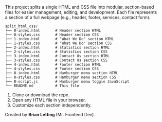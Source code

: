 
This project splits a single HTML and CSS file into modular, section-based files for easier management, editing, and development. Each file represents a section of a full webpage (e.g., header, footer, services, contact form).


```
split_html_css/
├── 0-index.html       # Header section HTML
├── 0-styles.css       # Header section CSS
├── 1-index.html       # "What We Do" section HTML 
├── 1-styles.css       # "What We Do" section CSS 
├── 2-index.html       # Statistics section HTML 
├── 2-styles.css       # Statistics section CSS 
├── 3-index.html       # Contact Us section HTML 
├── 3-styles.css       # Contact Us section CSS 
├── 4-index.html       # Footer section HTML 
├── 4-styles.css       # Footer section CSS 
├── 8-index.html       # Hamburger menu section HTML
├── 8-styles.css       # Hamburger menu section CSS
├── 8-script.js        # Hamburger menu toggle JavaScript
└── README.md          # This file
```


1. Clone or download the repo.
2. Open any HTML file in your browser.
3. Customize each section independently.

Created by **Brian Letting** (Mr. Frontend Dev).

